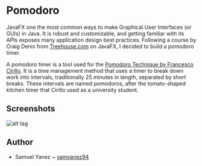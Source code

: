 # Pomodoro

JavaFX one the most common ways to make Graphical User Interfaces (or GUIs) in Java. It is robust and customizable, 
and getting familiar with its APIs exposes many application design best practices. Following a course by Craig Denis
from [Treehouse.com](https://teamtreehouse.com) on JavaFX, I decided to build a pomodoro timer. 

A pomodoro timer is a tool used for the [Pomodoro Technique by Francesco Cirillo](https://francescocirillo.com/pages/pomodoro-technique).
It is a time management method that uses a timer to break down work into intervals, traditionally 25 minutes in length, separated by short
breaks. These intervals are named pomodoros, after the tomato-shaped kitchen timer that Cirillo used as a university student.

## Screenshots

![alt tag](https://i.imgur.com/Qn2Lc8K.jpg)

## Author

* Samuel Yanez ~ [samyanez94](https://github.com/samyanez94)
